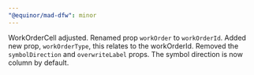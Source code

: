 ```yaml
---
"@equinor/mad-dfw": minor
---
```


WorkOrderCell adjusted. Renamed prop `workOrder` to `workOrderId`. Added new prop, `workOrderType`,
this relates to the workOrderId. Removed the `symbolDirection` and `overwriteLabel` props. The
symbol direction is now column by default.

